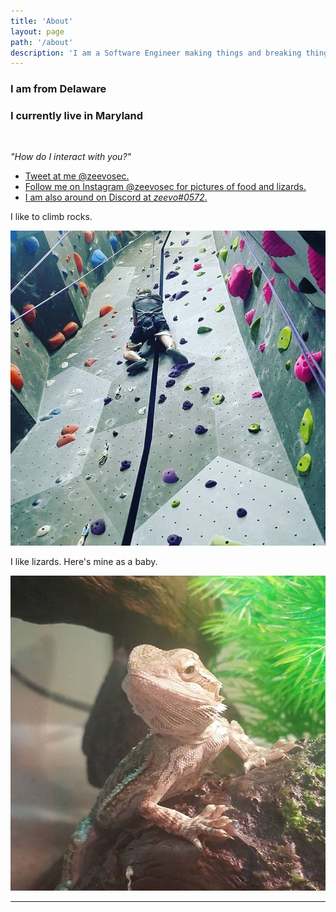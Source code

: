 ```yaml
---
title: 'About'
layout: page
path: '/about'
description: 'I am a Software Engineer making things and breaking things. I also like lizards and rock climbing.'
---
```


### I am from <i class="fa fa-arrow-right"></i> Delaware

### I currently live in <i class="fa fa-arrow-right"></i> Maryland

<br>

_"How do I interact with you?"_

- [Tweet at me @zeevosec.](https://twitter.com/zeevosec)
- [Follow me on Instagram @zeevosec for pictures of food and lizards.](https://instagram.com/zeevosec)
- [I am also around on Discord at _zeevo#0572_.](https://discordapp.com)

I like to climb rocks.

![Rock Climbing](./rc.jpg)

I like lizards. Here's mine as a baby.

![Lizard](./babylizard.jpg)

---
